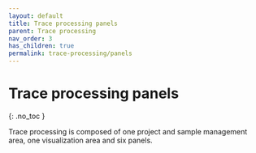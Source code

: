 ```yaml
---
layout: default
title: Trace processing panels
parent: Trace processing
nav_order: 3
has_children: true
permalink: trace-processing/panels
---
```


# Trace processing panels
{: .no_toc }

Trace processing is composed of one project and sample management area, one visualization area and  six panels.


